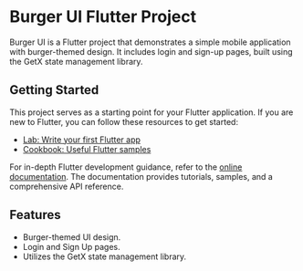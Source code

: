 # Burger UI Flutter Project

Burger UI is a Flutter project that demonstrates a simple mobile application with burger-themed design. It includes login and sign-up pages, built using the GetX state management library.

## Getting Started

This project serves as a starting point for your Flutter application. If you are new to Flutter, you can follow these resources to get started:

- [Lab: Write your first Flutter app](https://docs.flutter.dev/get-started/codelab)
- [Cookbook: Useful Flutter samples](https://docs.flutter.dev/cookbook)

For in-depth Flutter development guidance, refer to the [online documentation](https://docs.flutter.dev/). The documentation provides tutorials, samples, and a comprehensive API reference.

## Features

- Burger-themed UI design.
- Login and Sign Up pages.
- Utilizes the GetX state management library.

